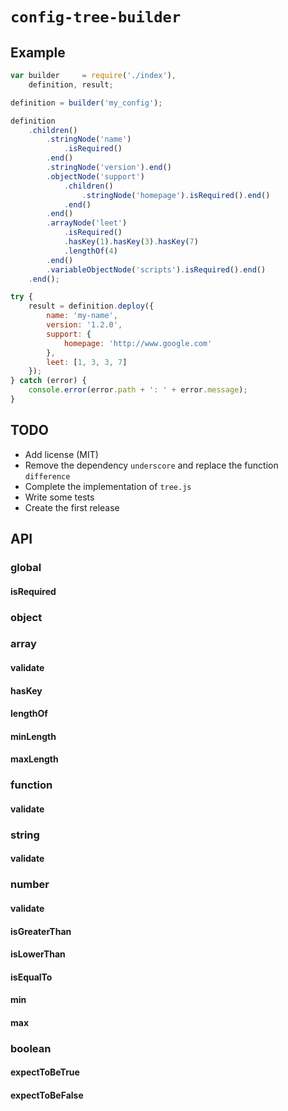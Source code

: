 # `config-tree-builder`

## Example
```javascript
var builder     = require('./index'),
    definition, result;

definition = builder('my_config');

definition
    .children()
        .stringNode('name')
            .isRequired()
        .end()
        .stringNode('version').end()
        .objectNode('support')
            .children()
                .stringNode('homepage').isRequired().end()
            .end()
        .end()
        .arrayNode('leet')
            .isRequired()
            .hasKey(1).hasKey(3).hasKey(7)
            .lengthOf(4)
        .end()
        .variableObjectNode('scripts').isRequired().end()
    .end();

try {
    result = definition.deploy({
        name: 'my-name',
        version: '1.2.0',
        support: {
            homepage: 'http://www.google.com'
        },
        leet: [1, 3, 3, 7]
    });
} catch (error) {
    console.error(error.path + ': ' + error.message);
}
```

## TODO
- Add license (MIT)
- Remove the dependency `underscore` and replace the function `difference`
- Complete the implementation of `tree.js`
- Write some tests
- Create the first release


## API
### global
#### isRequired

### object

### array
#### validate
#### hasKey
#### lengthOf
#### minLength
#### maxLength

### function
#### validate

### string
#### validate

### number
#### validate
#### isGreaterThan
#### isLowerThan
#### isEqualTo
#### min
#### max

### boolean
#### expectToBeTrue
#### expectToBeFalse